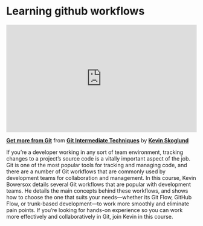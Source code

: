 <h1>Learning github workflows</h1>
<div style="position:relative;height:0;padding-bottom:56.25%"><iframe width="640" height="360" src="https://www.linkedin.com/learning/embed/git-intermediate-techniques-16077011/get-more-from-git?autoplay=false&claim=AQERsEFCHXp9NQAAAYpNsd4DcVWs_dtVo6TtLNzZsocmzqTmMSEuKerf0Pg4ss-Wh4fKZ0xmMkkPz7-PGOs9PKNoa3MvsrGieHDWzfzZtAu1rG7kjJDKlK5TH9JkEk1KzmliPvJsFyzY-c04ltFWaGost2Cgkd8xSCHWRwCnOrCrBzUxycvNnh0DSbsST_Kbi2jB3eLgBDGNVtGLJehf6oYs0caSWKBV6icDCFXXkrLcgijLyCKHPx8qOTaH6Kw7FrTmF4vCnywVbsrBsAiCcKfz8U0erSwYkOi-2kNjjxC7i_XnMZ-qm0e8N8DsspVtOHTCHjKIlkHbqfvN3meOsD1q9PPSgN9KorTXHdaDWB4N46cfxU1uxn0G15vfW4MxM2y_NBEnQVnlwzW0y8nXnblbthblIYh7fRJxXc-PKH5jWXcHlj0SsFb36Ys5daRhGIAV5cQCVocQZBaGyxpztptccFu8r7iRp-RuOwQzeJne2MlpQzClUkvUj2QPeaoUBSi1zBwGzEWwaotk1i4--KKxIOIpg_5W6DvuPiVzFhX3z1-rMHjjC34jDdIiGVKS2MvfNoXkfeK2c20ZON-H04jTsRyWQfx8jVnfLUoLJiV7jEKz4flr6tIniBtR9tW2yXDd0qOe02_08p8IpjJQ0lGsgEViY-wF47vukHSj22KFoR54Jxt04AkDNf5_kgQmVN6zgcam9jOxO2fEF2L4JdDQvIT11jxPWVv4LJJYt7es3W_c-3Q8s9wrPJROhOGOPqxtodgRTlvggd-QEfhJa7kQO5pVs28YHxxbIzQ4xHt-AmH5kjGZP97WmHEq3_D3_3BjJEvlqwVqpREd0ASnv_89K7XDKSH4Qmf6g9SviXRRdHYoflblbiF-NHjOk8dWYO99L7JlauBF_2tuwGHnHud79szpTP6L2uahNg0eXgJe9b2Sk1YM6djqPi3ZQrTvL4KYENuXe-mhYMPp6RfPUZk7opx5aCpW0aFmescKX0ZbtEkFXtyb36tUivO0bUYUkfR30TkT6qCK0-wZscDWxdLDCDN6c_vbXH5YPD_4TLM2Q2pl2-7SuGQZorI_o3M4yP7q_2ckHIQ55z7RuDXxoctg5ConreUEA994mGuzr3bQzaCzJxUg98lJuApSPz_comTQV9zjd4jeEnhpb-rTIb9jns-C2SPn8oPBd9eLq1SPAZIHTwRnwjOwiz0u2wEj9hWHIhk" mozallowfullscreen="true" webkitallowfullscreen="true" allowfullscreen="true" frameborder="0" style="position:absolute;width:100%;height:100%;left:0"></iframe></div><p><strong><a href="https://www.linkedin.com/learning/git-intermediate-techniques-16077011/get-more-from-git?trk=embed_lil">Get more from Git</a></strong> from <strong><a href="https://www.linkedin.com/learning/git-intermediate-techniques-16077011?trk=embed_lil">Git Intermediate Techniques</a></strong> by <strong><a href="https://www.linkedin.com/learning/instructors/kevin-skoglund?trk=embed_lil">Kevin Skoglund</a></strong></p>

If you’re a developer working in any sort of team environment, tracking changes to a project’s source code is a vitally important aspect of the job. Git is one of the most popular tools for tracking and managing code, and there are a number of Git workflows that are commonly used by development teams for collaboration and management. In this course, Kevin Bowersox details several Git workflows that are popular with development teams. He details the main concepts behind these workflows, and shows how to choose the one that suits your needs—whether its Git Flow, GitHub Flow, or trunk-based development—to work more smoothly and eliminate pain points. If you’re looking for hands-on experience so you can work more effectively and collaboratively in Git, join Kevin in this course.
